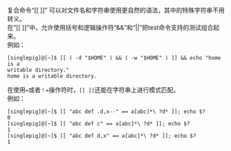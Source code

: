 复合命令“[[ ]]”
可以对文件名和字符串使用更自然的语法，其中的特殊字符串不用转义。  
在“[[ ]]”中，允许使用括号和逻辑操作符“&&”和“||”把test命令支持的测试组合起来。  
例如：  
```
[singlepig]@[~]$ [[ ( -d "$HOME" ) && ( -w "$HOME" ) ]] && echo "home is a
writable directory."
home is a writable directory.
```
在使用`=`或者`！=`操作符时，`[[ ]]`还能在字符串上进行模式匹配。  
例如：
```
[singlepig]@[~]$ [[ "abc def .d,x--" == a[abc]*\ ?d* ]]; echo $?
0
[singlepig]@[~]$ [[ "abc def c" == a[abc]*\ ?d* ]]; echo $?
1
[singlepig]@[~]$ [[ "abc def d,x" == a[abc]*\ ?d* ]]; echo $?
1
```
